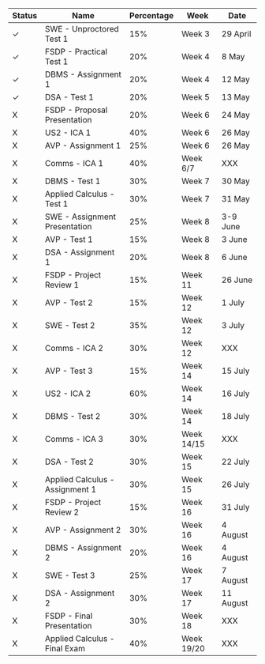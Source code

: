 | Status | Name                            | Percentage | Week       | Date      |
| ------ | ------------------------------- | ---------- | ---------- | --------- |
| ✓      | SWE - Unproctored Test 1        | 15%        | Week 3     | 29 April  |
| ✓      | FSDP - Practical Test 1         | 20%        | Week 4     | 8 May     |
| ✓      | DBMS - Assignment 1             | 20%        | Week 4     | 12 May    |
| ✓      | DSA - Test 1                    | 20%        | Week 5     | 13 May    |
| X      | FSDP - Proposal Presentation    | 20%        | Week 6     | 24 May    |
| X      | US2 - ICA 1                     | 40%        | Week 6     | 26 May    |
| X      | AVP - Assignment 1              | 25%        | Week 6     | 26 May    |
| X      | Comms - ICA 1                   | 40%        | Week 6/7   | XXX       |
| X      | DBMS - Test 1                   | 30%        | Week 7     | 30 May    |
| X      | Applied Calculus - Test 1       | 30%        | Week 7     | 31 May    |
| X      | SWE - Assignment Presentation   | 25%        | Week 8     | 3-9 June  |
| X      | AVP - Test 1                    | 15%        | Week 8     | 3 June    |
| X      | DSA - Assignment 1              | 20%        | Week 8     | 6 June    |
| X      | FSDP - Project Review 1         | 15%        | Week 11    | 26 June   |
| X      | AVP - Test 2                    | 15%        | Week 12    | 1 July    |
| X      | SWE - Test 2                    | 35%        | Week 12    | 3 July    |
| X      | Comms - ICA 2                   | 30%        | Week 12    | XXX       |
| X      | AVP - Test 3                    | 15%        | Week 14    | 15 July   |
| X      | US2 - ICA 2                     | 60%        | Week 14    | 16 July   |
| X      | DBMS - Test 2                   | 30%        | Week 14    | 18 July   |
| X      | Comms - ICA 3                   | 30%        | Week 14/15 | XXX       |
| X      | DSA - Test 2                    | 30%        | Week 15    | 22 July   |
| X      | Applied Calculus - Assignment 1 | 30%        | Week 15    | 26 July   |
| X      | FSDP - Project Review 2         | 15%        | Week 16    | 31 July   |
| X      | AVP - Assignment 2              | 30%        | Week 16    | 4 August  |
| X      | DBMS - Assignment 2             | 20%        | Week 16    | 4 August  |
| X      | SWE - Test 3                    | 25%        | Week 17    | 7 August  |
| X      | DSA - Assignment 2              | 30%        | Week 17    | 11 August |
| X      | FSDP - Final Presentation       | 30%        | Week 18    | XXX       |
| X      | Applied Calculus - Final Exam   | 40%        | Week 19/20 | XXX       |
